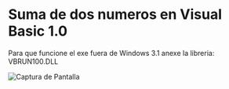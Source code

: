 # Suma de dos numeros en Visual Basic 1.0
Para que funcione el exe fuera de Windows 3.1 anexe la libreria: VBRUN100.DLL

![Captura de Pantalla](https://raw.githubusercontent.com/ricksanchez-c/Suma_en_VB1/main/vb1.0screen.png)
